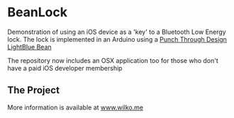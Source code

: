 BeanLock
========
Demonstration of using an iOS device as a 'key' to a Bluetooth Low Energy lock.
The lock is implemented in an Arduino using a <a href="http://punchthrough.com/bean/">Punch Through Design LightBlue Bean</a>

The repository now includes an OSX application too for those who don't have a paid iOS developer membership

The Project
-----------

More information is available at <a href="http://wilko.me/wordpress/?p=256">www.wilko.me</a>
